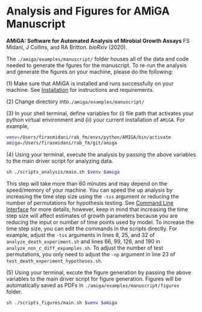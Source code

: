 # Analysis and Figures for AMiGA Manuscript

**AMiGA: Software for Automated Analysis of Mirobial Growth Assays**
FS Midani, J Collins, and RA Britton. *bioRxiv* (2020). 

The `./amiga/examples/manuscript/` folder houses all of the data and code needed to generate the fgures for the manuscript. To re-run the analysis and generate the figures on your machine, please do the following:

(1) Make sure that AMiGA is installed and runs successfully on your machine. See [Installation](https://firasmidani.github.io/amiga/doc/installation.html) for instructions and requirements.

(2) Change directory into`./amiga/examples/manuscript/`

(3) In your shell terminal, define variables for (i) file path that activates your python virtual environment and (ii) your current installation of `AMiGA`. For example,

```bash
venv=/Users/firasmidani/rab_fm/envs/python/AMIGA/bin/activate
amiga=/Users/firasmidani/rab_fm/git/amiga
```

(4) Using your terminal, execute the analysis by passing the above variables to the main driver script for analyzing data. 

```bash
sh ./scripts_analysis/main.sh $venv $amiga
```

This step will take more than 60 minutes and may depend on the speed/memory of your machine. You can speed the up analysis by increasing the time step size using the `-tss` argument or reducing the number of permutations for hypothesis testing. See [Command Line Interface](https://firasmidani.github.io/amiga/doc/command-line-interface.html) for more details; however, keep in mind that increasing the time step size will affect estimates of growth parameters because you are reducing the input or number of time points used by model. To increase the time step size, you can edit the commands in the scripts directly. For example, adjust the `-tss` arguments in lines 8, 25, and 32 of `analyze_death_experiment.sh` and lines 66, 99, 126, and 190 in `analyze_non_c_diff_expamples.sh`. To adjust the number of test permutations, you only need to adjust the `-np` argument in line 23 of `test_death_experiment_hypotheses.sh`. 

(5) Using your terminal, excute the figure generation by passing the above variables to the main driver script for figure generation. Figures will be automatically saved as PDFs in `./amiga/examples/manuscript/figures` folder.

```bash
sh ./scripts_figures/main.sh $venv $amiga
```

